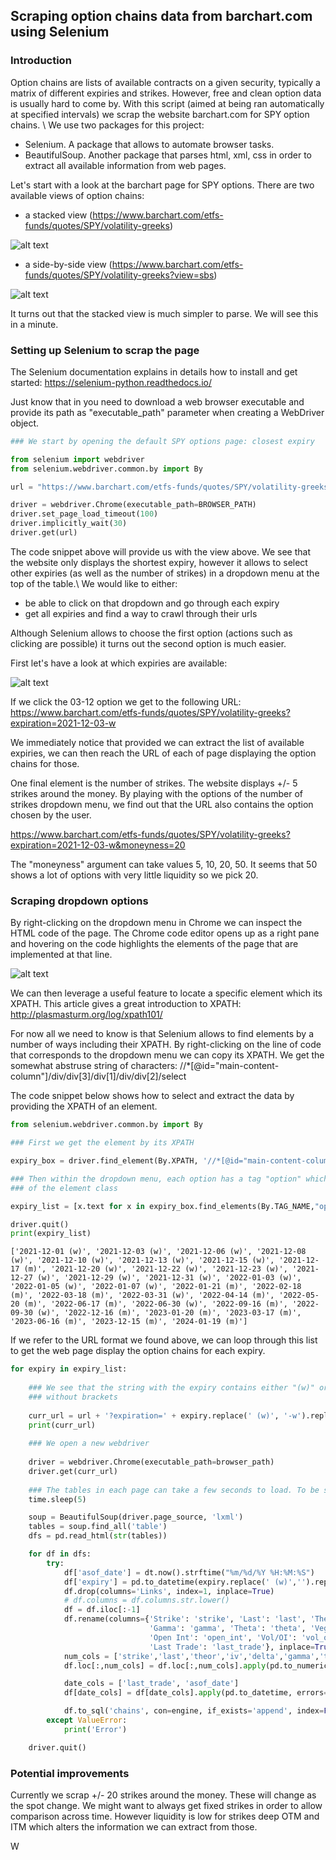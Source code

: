 ## Scraping option chains data from barchart.com using Selenium

### Introduction 

Option chains are lists of available contracts on a given security, typically a matrix of different expiries and strikes. However, free and clean option data is usually hard to come by. With this script (aimed at being ran automatically at specified intervals) we scrap the website barchart.com for SPY option chains. \\
We use two packages for this project:
- Selenium. A package that allows to automate browser tasks.
- BeautifulSoup. Another package that parses html, xml, css in order to extract all available information from web pages.

Let's start with a look at the barchart page for SPY options. There are two available views of option chains:

- a stacked view (https://www.barchart.com/etfs-funds/quotes/SPY/volatility-greeks)

![alt text](https://github.com/pmnry/BarchartSelenium/blob/master/stacked_view.png?raw=true)




- a side-by-side view (https://www.barchart.com/etfs-funds/quotes/SPY/volatility-greeks?view=sbs)

![alt text](https://github.com/pmnry/BarchartSelenium/blob/master/sidebyside.png?raw=true)


It turns out that the stacked view is much simpler to parse. We will see this in a minute.

### Setting up Selenium to scrap the page

The Selenium documentation explains in details how to install and get started: https://selenium-python.readthedocs.io/

Just know that in you need to download a web browser executable and provide its path as "executable_path" parameter when creating a WebDriver object.


```python
### We start by opening the default SPY options page: closest expiry

from selenium import webdriver
from selenium.webdriver.common.by import By

url = "https://www.barchart.com/etfs-funds/quotes/SPY/volatility-greeks"

driver = webdriver.Chrome(executable_path=BROWSER_PATH)
driver.set_page_load_timeout(100)
driver.implicitly_wait(30)
driver.get(url)
```

The code snippet above will provide us with the view above. We see that the website only displays the shortest expiry, however it allows to select other expiries (as well as the number of strikes) in a dropdown menu at the top of the table.\\
We would like to either:
- be able to click on that dropdown and go through each expiry
- get all expiries and find a way to crawl through their urls

Although Selenium allows to choose the first option (actions such as clicking are possible) it turns out the second option is much easier.

First let's have a look at which expiries are available:

![alt text](https://github.com/pmnry/BarchartSelenium/blob/master/dropdown.png?raw=true)

If we click the 03-12 option we get to the following URL: https://www.barchart.com/etfs-funds/quotes/SPY/volatility-greeks?expiration=2021-12-03-w

We immediately notice that provided we can extract the list of available expiries, we can then reach the URL of each of page displaying the option chains for those.

One final element is the number of strikes. The website displays +/- 5 strikes around the money. By playing with the options of the number of strikes dropdown menu, we find out that the URL also contains the option chosen by the user.

https://www.barchart.com/etfs-funds/quotes/SPY/volatility-greeks?expiration=2021-12-03-w&moneyness=20

The "moneyness" argument can take values 5, 10, 20, 50. It seems that 50 shows a lot of options with very little liquidity so we pick 20.

### Scraping dropdown options

By right-clicking on the dropdown menu in Chrome we can inspect the HTML code of the page. The Chrome code editor opens up as a right pane and hovering on the code highlights the elements of the page that are implemented at that line.

![alt text](https://github.com/pmnry/BarchartSelenium/blob/master/inspect_dropdown.png?raw=true)

We can then leverage a useful feature to locate a specific element which its XPATH. This article gives a great introduction to XPATH: http://plasmasturm.org/log/xpath101/ 

For now all we need to know is that Selenium allows to find elements by a number of ways including their XPATH. By right-clicking on the line of code that corresponds to the dropdown menu we can copy its XPATH. We get the somewhat abstruse string of characters: //*[@id="main-content-column"]/div/div[3]/div[1]/div/div[2]/select

The code snippet below shows how to select and extract the data by providing the XPATH of an element.


```python
from selenium.webdriver.common.by import By

### First we get the element by its XPATH

expiry_box = driver.find_element(By.XPATH, '//*[@id="main-content-column"]/div/div[3]/div[1]/div/div[2]/select')

### Then within the dropdown menu, each option has a tag "option" which we can get again by using the By object 
### of the element class

expiry_list = [x.text for x in expiry_box.find_elements(By.TAG_NAME,"option")]

driver.quit()
print(expiry_list)
```

    ['2021-12-01 (w)', '2021-12-03 (w)', '2021-12-06 (w)', '2021-12-08 (w)', '2021-12-10 (w)', '2021-12-13 (w)', '2021-12-15 (w)', '2021-12-17 (m)', '2021-12-20 (w)', '2021-12-22 (w)', '2021-12-23 (w)', '2021-12-27 (w)', '2021-12-29 (w)', '2021-12-31 (w)', '2022-01-03 (w)', '2022-01-05 (w)', '2022-01-07 (w)', '2022-01-21 (m)', '2022-02-18 (m)', '2022-03-18 (m)', '2022-03-31 (w)', '2022-04-14 (m)', '2022-05-20 (m)', '2022-06-17 (m)', '2022-06-30 (w)', '2022-09-16 (m)', '2022-09-30 (w)', '2022-12-16 (m)', '2023-01-20 (m)', '2023-03-17 (m)', '2023-06-16 (m)', '2023-12-15 (m)', '2024-01-19 (m)']
    

If we refer to the URL format we found above, we can loop through this list to get the web page display the option chains for each expiry.


```python
for expiry in expiry_list:
    
    ### We see that the string with the expiry contains either "(w)" or "(m)" which need to be replaced by a version
    ### without brackets
    
    curr_url = url + '?expiration=' + expiry.replace(' (w)', '-w').replace(' (m)','-m') + '&' + moneyness
    print(curr_url)
    
    ### We open a new webdriver
    
    driver = webdriver.Chrome(executable_path=browser_path)
    driver.get(curr_url)
    
    ### The tables in each page can take a few seconds to load. To be safe we pause the script here.
    time.sleep(5)

    soup = BeautifulSoup(driver.page_source, 'lxml')
    tables = soup.find_all('table')
    dfs = pd.read_html(str(tables))

    for df in dfs:
        try:
            df['asof_date'] = dt.now().strftime("%m/%d/%Y %H:%M:%S")
            df['expiry'] = pd.to_datetime(expiry.replace(' (w)','').replace(' (m)',''))
            df.drop(columns='Links', index=1, inplace=True)
            # df.columns = df.columns.str.lower()
            df = df.iloc[:-1]
            df.rename(columns={'Strike': 'strike', 'Last': 'last', 'Theor.': 'theor', 'IV': 'iv', 'Delta': 'delta',
                               'Gamma': 'gamma', 'Theta': 'theta', 'Vega': 'vega', 'Rho': 'rho', 'Volume': 'volume',
                               'Open Int': 'open_int', 'Vol/OI': 'vol_oi', 'Type': 'type',
                               'Last Trade': 'last_trade'}, inplace=True)
            num_cols = ['strike','last','theor','iv','delta','gamma','theta','vega','rho','volume','open_int','vol_oi']
            df.loc[:,num_cols] = df.loc[:,num_cols].apply(pd.to_numeric, errors='coerce')

            date_cols = ['last_trade', 'asof_date']
            df[date_cols] = df[date_cols].apply(pd.to_datetime, errors='coerce')

            df.to_sql('chains', con=engine, if_exists='append', index=False)
        except ValueError:
            print('Error')

    driver.quit()
```

### Potential improvements

Currently we scrap +/- 20 strikes around the money. These will change as the spot change. We might want to always get fixed strikes in order to allow comparison across time. However liquidity is low for strikes deep OTM and ITM which alters the information we can extract from those.

W
